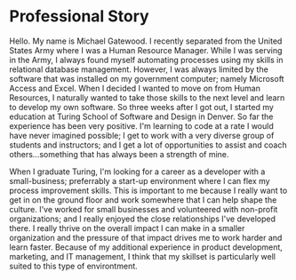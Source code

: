 # Professional Story

Hello.  My name is Michael Gatewood.  I recently separated from the United States Army where I was a Human Resource Manager.  While I was serving in the Army, I always found myself automating processes using my skills in relational database management.  However, I was always limited by the software that was installed on my government computer; namely Microsoft Access and Excel.  When I decided I wanted to move on from Human Resources, I naturally wanted to take those skills to the next level and learn to develop my own software.  So three weeks after I got out, I started my education at Turing School of Software and Design in Denver.  So far the experience has been very positive.  I'm learning to code at a rate I would have never imagined possible; I get to work with a very diverse group of students and instructors; and I get a lot of opportunities to assist and coach others...something that has always been a strength of mine.

When I graduate Turing, I'm looking for a career as a developer with a small-business; preferrably a start-up environment where I can flex my process improvement skills.  This is important to me because I really want to get in on the ground floor and work somewhere that I can help shape the culture.  I've worked for small businesses and volunteered with non-profit organizations; and I really enjoyed the close relationships I've developed there.  I really thrive on the overall impact I can make in a smaller organization and the pressure of that impact drives me to work harder and learn faster.  Because of my additional experience in product development, marketing, and IT management, I think that my skillset is particularly well suited to this type of environtment.